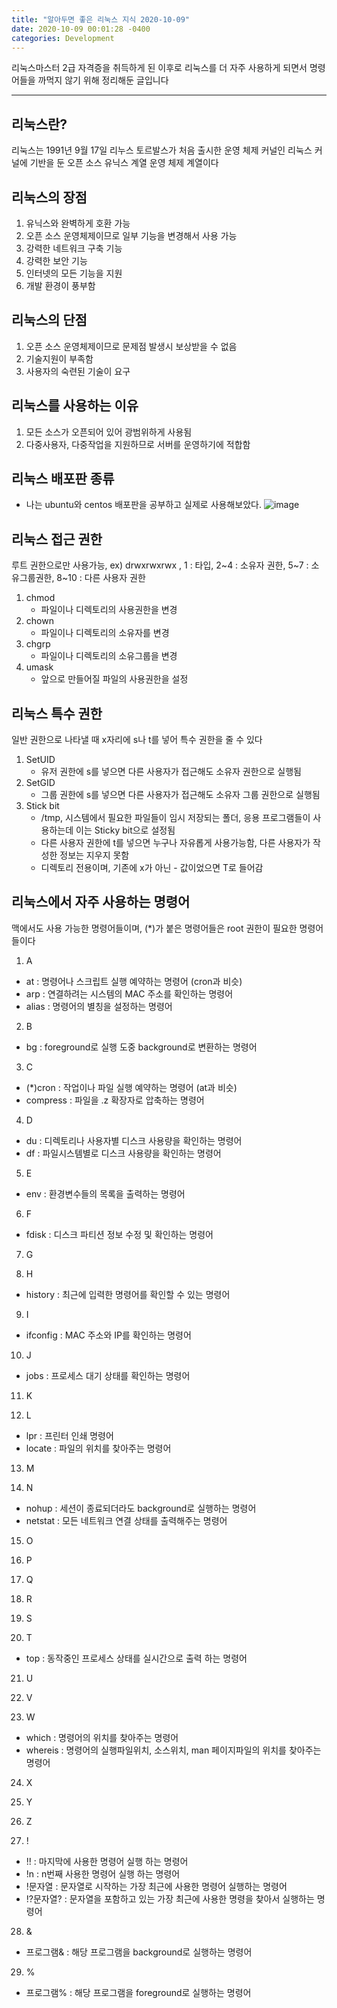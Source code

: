 ```yaml
---
title: "알아두면 좋은 리눅스 지식 2020-10-09"
date: 2020-10-09 00:01:28 -0400
categories: Development
---
```


리눅스마스터 2급 자격증을 취득하게 된 이후로 리눅스를 더 자주 사용하게 되면서 명령어들을 까먹지 않기 위해 정리해둔 글입니다
<hr>

## 리눅스란?
리눅스는 1991년 9월 17일 리누스 토르발스가 처음 출시한 운영 체제 커널인 리눅스 커널에 기반을 둔 오픈 소스 유닉스 계열 운영 체제 계열이다

## 리눅스의 장점
1. 유닉스와 완벽하게 호환 가능
2. 오픈 소스 운영체제이므로 일부 기능을 변경해서 사용 가능
3. 강력한 네트워크 구축 기능
4. 강력한 보안 기능 
5. 인터넷의 모든 기능을 지원 
6. 개발 환경이 풍부함 

## 리눅스의 단점 
1. 오픈 소스 운영체제이므로 문제점 발생시 보상받을 수 없음
2. 기술지원이 부족함 
3. 사용자의 숙련된 기술이 요구

## 리눅스를 사용하는 이유
1. 모든 소스가 오픈되어 있어 광범위하게 사용됨
2. 다중사용자, 다중작업을 지원하므로 서버를 운영하기에 적합함 

## 리눅스 배포판 종류 
- 나는 ubuntu와 centos 배포판을 공부하고 실제로 사용해보았다.
![image](https://user-images.githubusercontent.com/52072077/96328455-3c635a80-107e-11eb-990a-c5e1317107b2.png)


## 리눅스 접근 권한 
루트 권한으로만 사용가능, ex) drwxrwxrwx , 1 : 타입, 2~4 : 소유자 권한, 5~7 : 소유그룹권한, 8~10 : 다른 사용자 권한
1. chmod
    - 파일이나 디렉토리의 사용권한을 변경 
2. chown
    - 파일이나 디렉토리의 소유자를 변경 
3. chgrp 
    - 파일이나 디렉토리의 소유그룹을 변경 
4. umask 
    - 앞으로 만들어질 파일의 사용권한을 설정 

## 리눅스 특수 권한 
일반 권한으로 나타낼 때 x자리에 s나 t를 넣어 특수 권한을 줄 수 있다
1. SetUID
    - 유저 권한에 s를 넣으면 다른 사용자가 접근해도 소유자 권한으로 실행됨
2. SetGID
    - 그룹 권한에 s를 넣으면 다른 사용자가 접근해도 소유자 그룹 권한으로 실행됨
3. Stick bit
    - /tmp, 시스템에서 필요한 파일들이 임시 저장되는 폴더, 응용 프로그램들이 사용하는데 이는 Sticky bit으로 설정됨
    - 다른 사용자 권한에 t를 넣으면 누구나 자유롭게 사용가능함, 다른 사용자가 작성한 정보는 지우지 못함
    - 디렉토리 전용이며, 기존에 x가 아닌 - 값이었으면 T로 들어감

## 리눅스에서 자주 사용하는 명령어 
맥에서도 사용 가능한 명령어들이며, (*)가 붙은 명령어들은 root 권한이 필요한 명령어들이다 
1. A
- at : 명령어나 스크립트 실행 예약하는 명령어 (cron과 비슷)
- arp : 연결하려는 시스템의 MAC 주소를 확인하는 명령어
- alias : 명령어의 별칭을 설정하는 명령어

2. B
- bg : foreground로 실행 도중 background로 변환하는 명령어

3. C
- (*)cron : 작업이나 파일 실행 예약하는 명령어 (at과 비슷)
- compress : 파일을 .z 확장자로 압축하는 명령어
4. D
- du : 디렉토리나 사용자별 디스크 사용량을 확인하는 명령어
- df : 파일시스템별로 디스크 사용량을 확인하는 명령어

5. E
- env : 환경변수들의 목록을 출력하는 명령어

6. F
- fdisk : 디스크 파티션 정보 수정 및 확인하는 명령어

7. G

8. H
- history : 최근에 입력한 명령어를 확인할 수 있는 명령어

9. I
- ifconfig : MAC 주소와 IP를 확인하는 명령어

10. J
- jobs : 프로세스 대기 상태를 확인하는 명령어

11. K

12. L
- lpr : 프린터 인쇄 명령어
- locate : 파일의 위치를 찾아주는 명령어 

13. M

14. N
- nohup : 세션이 종료되더라도 background로 실행하는 명령어
- netstat : 모든 네트워크 연결 상태를 출력해주는 명령어

15. O

16. P

17. Q

18. R

19. S

20. T
- top : 동작중인 프로세스 상태를 실시간으로 출력 하는 명령어

21. U

22. V

23. W
- which : 명령어의 위치를 찾아주는 명령어 
- whereis : 명령어의 실행파일위치, 소스위치, man 페이지파일의 위치를 찾아주는 명령어

24. X

25. Y

26. Z

27. !
- !! : 마지막에 사용한 명령어 실행 하는 명령어
- !n : n번째 사용한 명령어 실행 하는 명령어
- !문자열 : 문자열로 시작하는 가장 최근에 사용한 명령어 실행하는 명령어
- !?문자열? : 문자열을 포함하고 있는 가장 최근에 사용한 명령을 찾아서 실행하는 명령어

28. &
- 프로그램& : 해당 프로그램을 background로 실행하는 명령어

29. %
- 프로그램% : 해당 프로그램을 foreground로 실행하는 명령어 











